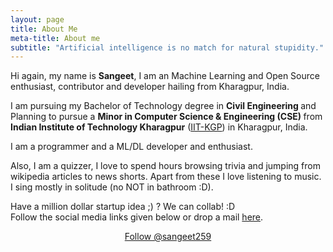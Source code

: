```yaml
---
layout: page
title: About Me
meta-title: About me
subtitle: "Artificial intelligence is no match for natural stupidity."
---
```


<div id="aboutme-section">

<p class="about-text">
<span class="fa fa-briefcase about-icon"></span>
  Hi again, my name is <strong>Sangeet</strong>, I am an Machine Learning and Open Source enthusiast, contributor and developer hailing from Kharagpur, India.
</p>

<p class="about-text">
<span class="fa fa-graduation-cap about-icon"></span>
I am pursuing my Bachelor of Technology degree in <strong>Civil Engineering </strong>and Planning to pursue a <strong>Minor in Computer Science & Engineering (CSE) </strong> from <strong>Indian Institute of Technology Kharagpur</strong>  (<a target="_blank" href="https://www.iitkgp.ac.in/">IIT-KGP</a>) in Kharagpur, India.
</p>

<p class="about-text">
<span class="fa fa-code about-icon"></span>
I am a programmer and a ML/DL developer and enthusiast.
</p>

<p class="about-text">
<span class="fa fa-heart about-icon"></span>
Also, I am a quizzer, I love to spend hours browsing trivia and jumping from wikipedia articles to news shorts. Apart from these I love listening to music. I sing mostly in solitude (no NOT in bathroom :D).
</p>

<p class="about-text">
<span class="fa fa-envelope about-icon"></span>
Have a million dollar startup idea ;) ? We can collab! :D<br> Follow the social media links given below or drop a mail <a target="_blank" href="mailto:mail2sangeetmishra@gmail.com">here</a>.
</p>


<center>
	<a href="https://twitter.com/sangeet259" class="twitter-follow-button" data-size="large" data-show-count="false">Follow @sangeet259</a>
	<script async src="//platform.twitter.com/widgets.js" charset="utf-8"></script>
</center>
<br>